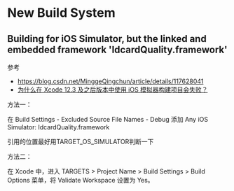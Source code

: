 # New Build System

## Building for iOS Simulator, but the linked and embedded framework 'IdcardQuality.framework'

参考

* <https://blog.csdn.net/MinggeQingchun/article/details/117628041>
* [为什么在 Xcode 12.3 及之后版本中使用 iOS 模拟器构建项目会失败？](https://docs.agora.io/cn/All/faq/ios_simulator_problem)

方法一：

在 Build Settings - Excluded Source File Names - Debug 添加 Any iOS Simulator: IdcardQuality.framework

引用的位置最好用TARGET_OS_SIMULATOR判断一下

方法二：

在 Xcode 中，进入 TARGETS > Project Name > Build Settings > Build Options 菜单，将 Validate Workspace 设置为 Yes。
